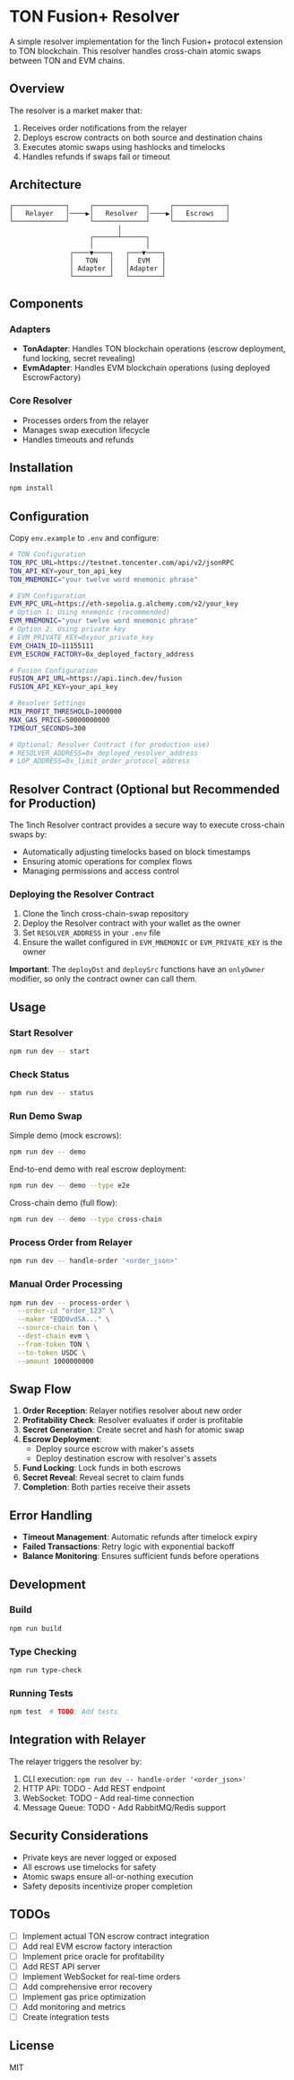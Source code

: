 # TON Fusion+ Resolver

A simple resolver implementation for the 1inch Fusion+ protocol extension to TON blockchain. This resolver handles cross-chain atomic swaps between TON and EVM chains.

## Overview

The resolver is a market maker that:

1. Receives order notifications from the relayer
2. Deploys escrow contracts on both source and destination chains
3. Executes atomic swaps using hashlocks and timelocks
4. Handles refunds if swaps fail or timeout

## Architecture

```
┌─────────────┐     ┌─────────────┐     ┌─────────────┐
│   Relayer   │────▶│   Resolver  │────▶│   Escrows   │
└─────────────┘     └─────────────┘     └─────────────┘
                           │
                    ┌──────┴──────┐
                    │             │
               ┌────▼────┐   ┌───▼────┐
               │   TON   │   │  EVM   │
               │ Adapter │   │Adapter │
               └─────────┘   └────────┘
```

## Components

### Adapters

- **TonAdapter**: Handles TON blockchain operations (escrow deployment, fund locking, secret revealing)
- **EvmAdapter**: Handles EVM blockchain operations (using deployed EscrowFactory)

### Core Resolver

- Processes orders from the relayer
- Manages swap execution lifecycle
- Handles timeouts and refunds

## Installation

```bash
npm install
```

## Configuration

Copy `env.example` to `.env` and configure:

```bash
# TON Configuration
TON_RPC_URL=https://testnet.toncenter.com/api/v2/jsonRPC
TON_API_KEY=your_ton_api_key
TON_MNEMONIC="your twelve word mnemonic phrase"

# EVM Configuration
EVM_RPC_URL=https://eth-sepolia.g.alchemy.com/v2/your_key
# Option 1: Using mnemonic (recommended)
EVM_MNEMONIC="your twelve word mnemonic phrase"
# Option 2: Using private key
# EVM_PRIVATE_KEY=0xyour_private_key
EVM_CHAIN_ID=11155111
EVM_ESCROW_FACTORY=0x_deployed_factory_address

# Fusion Configuration
FUSION_API_URL=https://api.1inch.dev/fusion
FUSION_API_KEY=your_api_key

# Resolver Settings
MIN_PROFIT_THRESHOLD=1000000
MAX_GAS_PRICE=50000000000
TIMEOUT_SECONDS=300

# Optional: Resolver Contract (for production use)
# RESOLVER_ADDRESS=0x_deployed_resolver_address
# LOP_ADDRESS=0x_limit_order_protocol_address
```

## Resolver Contract (Optional but Recommended for Production)

The 1inch Resolver contract provides a secure way to execute cross-chain swaps by:

- Automatically adjusting timelocks based on block timestamps
- Ensuring atomic operations for complex flows
- Managing permissions and access control

### Deploying the Resolver Contract

1. Clone the 1inch cross-chain-swap repository
2. Deploy the Resolver contract with your wallet as the owner
3. Set `RESOLVER_ADDRESS` in your `.env` file
4. Ensure the wallet configured in `EVM_MNEMONIC` or `EVM_PRIVATE_KEY` is the owner

**Important**: The `deployDst` and `deploySrc` functions have an `onlyOwner` modifier, so only the contract owner can call them.

## Usage

### Start Resolver

```bash
npm run dev -- start
```

### Check Status

```bash
npm run dev -- status
```

### Run Demo Swap

Simple demo (mock escrows):

```bash
npm run dev -- demo
```

End-to-end demo with real escrow deployment:

```bash
npm run dev -- demo --type e2e
```

Cross-chain demo (full flow):

```bash
npm run dev -- demo --type cross-chain
```

### Process Order from Relayer

```bash
npm run dev -- handle-order '<order_json>'
```

### Manual Order Processing

```bash
npm run dev -- process-order \
  --order-id "order_123" \
  --maker "EQD0vdSA..." \
  --source-chain ton \
  --dest-chain evm \
  --from-token TON \
  --to-token USDC \
  --amount 1000000000
```

## Swap Flow

1. **Order Reception**: Relayer notifies resolver about new order
2. **Profitability Check**: Resolver evaluates if order is profitable
3. **Secret Generation**: Create secret and hash for atomic swap
4. **Escrow Deployment**:
   - Deploy source escrow with maker's assets
   - Deploy destination escrow with resolver's assets
5. **Fund Locking**: Lock funds in both escrows
6. **Secret Reveal**: Reveal secret to claim funds
7. **Completion**: Both parties receive their assets

## Error Handling

- **Timeout Management**: Automatic refunds after timelock expiry
- **Failed Transactions**: Retry logic with exponential backoff
- **Balance Monitoring**: Ensures sufficient funds before operations

## Development

### Build

```bash
npm run build
```

### Type Checking

```bash
npm run type-check
```

### Running Tests

```bash
npm test  # TODO: Add tests
```

## Integration with Relayer

The relayer triggers the resolver by:

1. CLI execution: `npm run dev -- handle-order '<order_json>'`
2. HTTP API: TODO - Add REST endpoint
3. WebSocket: TODO - Add real-time connection
4. Message Queue: TODO - Add RabbitMQ/Redis support

## Security Considerations

- Private keys are never logged or exposed
- All escrows use timelocks for safety
- Atomic swaps ensure all-or-nothing execution
- Safety deposits incentivize proper completion

## TODOs

- [ ] Implement actual TON escrow contract integration
- [ ] Add real EVM escrow factory interaction
- [ ] Implement price oracle for profitability
- [ ] Add REST API server
- [ ] Implement WebSocket for real-time orders
- [ ] Add comprehensive error recovery
- [ ] Implement gas price optimization
- [ ] Add monitoring and metrics
- [ ] Create integration tests

## License

MIT
